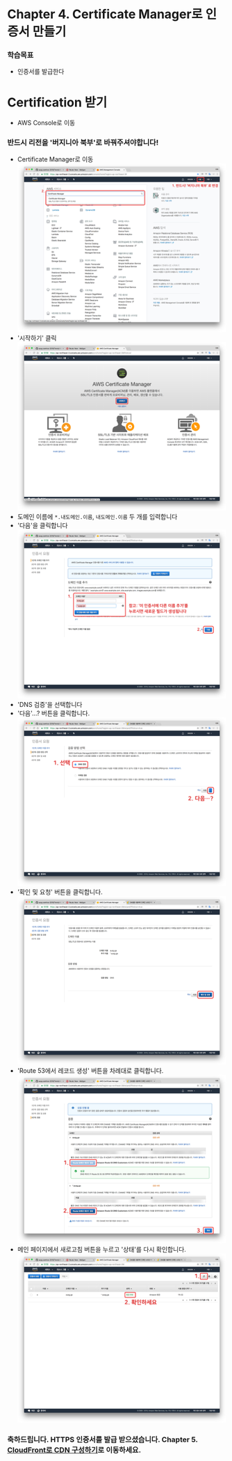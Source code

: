 # Chapter 4. Certificate Manager로 인증서 만들기
### 학습목표
- 인증서를 발급한다

# Certification 받기
- AWS Console로 이동
### 반드시 리전을 '버지니아 북부'로 바꿔주셔야합니다!
- Certificate Manager로 이동
![스크린샷 1](./images/screenshot-2018-02-19-AM-2.37.28.png)
- '시작하기' 클릭
![스크린샷 2](./images/screenshot-2018-02-19-AM-2.37.36.png)
- 도메인 이름에 `*.내도메인.이름`, `내도메인.이름` 두 개를 입력합니다
- '다음'을 클릭합니다
![스크린샷 3](./images/screenshot-2018-02-19-AM-2.37.55.png)
- 'DNS 검증'을 선택합니다
- '다음'...? 버튼을 클릭합니다.
![스크린샷 4](./images/screenshot-2018-02-19-AM-2.38.55.png)
- '확인 및 요청' 버튼을 클릭합니다.
![스크린샷 5](./images/screenshot-2018-02-19-AM-2.39.12.png)
- 'Route 53에서 레코드 생성' 버튼을 차례대로 클릭합니다.
![스크린샷 6](./images/screenshot-2018-02-19-AM-2.39.49.png)
- 메인 페이지에서 새로고침 버튼을 누르고 '상태'를 다시 확인합니다.
![스크린샷 7](./images/screenshot-2018-02-19-AM-2.43.27.png)

### 축하드립니다. HTTPS 인증서를 발급 받으셨습니다. Chapter 5. [CloudFront로 CDN 구성하기](../5_cloudfront/)로 이동하세요.
